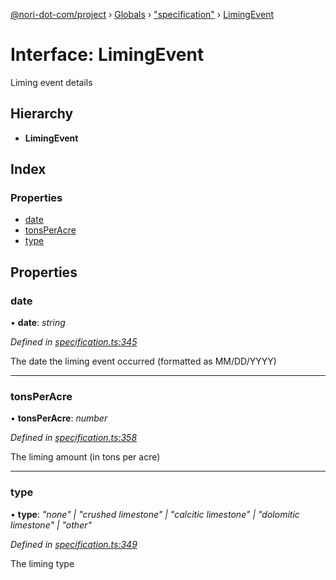 [@nori-dot-com/project](../README.md) › [Globals](../globals.md) › ["specification"](../modules/_specification_.md) › [LimingEvent](_specification_.limingevent.md)

# Interface: LimingEvent

Liming event details

## Hierarchy

* **LimingEvent**

## Index

### Properties

* [date](_specification_.limingevent.md#date)
* [tonsPerAcre](_specification_.limingevent.md#tonsperacre)
* [type](_specification_.limingevent.md#type)

## Properties

###  date

• **date**: *string*

*Defined in [specification.ts:345](https://github.com/nori-dot-eco/nori-dot-com/blob/a4f827b/packages/project/src/specification.ts#L345)*

The date the liming event occurred (formatted as MM/DD/YYYY)

___

###  tonsPerAcre

• **tonsPerAcre**: *number*

*Defined in [specification.ts:358](https://github.com/nori-dot-eco/nori-dot-com/blob/a4f827b/packages/project/src/specification.ts#L358)*

The liming amount (in tons per acre)

___

###  type

• **type**: *"none" | "crushed limestone" | "calcitic limestone" | "dolomitic limestone" | "other"*

*Defined in [specification.ts:349](https://github.com/nori-dot-eco/nori-dot-com/blob/a4f827b/packages/project/src/specification.ts#L349)*

The liming type

